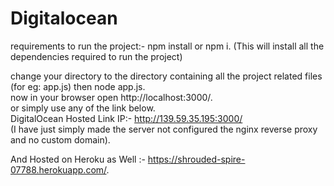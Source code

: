 # Digitalocean 


requirements to run the project:- npm install or npm i. (This will install all the dependencies required to run the project)

change your directory to the directory containing all the project related files (for eg: app.js) then node app.js.  
now in your browser open http://localhost:3000/.   
or simply use any of the link below.  
DigitalOcean Hosted Link IP:- http://139.59.35.195:3000/   
(I have just simply made the server not configured the nginx reverse proxy and no custom domain).

And Hosted on Heroku as Well :- https://shrouded-spire-07788.herokuapp.com/.
